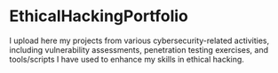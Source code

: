 # EthicalHackingPortfolio
 
                                                                           
I upload here my projects from various cybersecurity-related activities, including vulnerability assessments, penetration testing exercises, and tools/scripts I have used to enhance my skills in ethical hacking.
